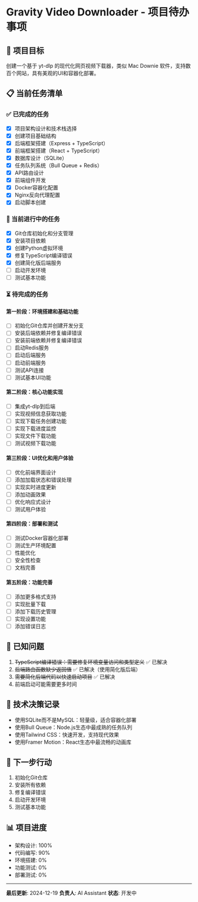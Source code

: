 # Gravity Video Downloader - 项目待办事项

## 🎯 项目目标
创建一个基于 yt-dlp 的现代化网页视频下载器，类似 Mac Downie 软件，支持数百个网站，具有美观的UI和容器化部署。

## 📋 当前任务清单

### ✅ 已完成的任务
- [x] 项目架构设计和技术栈选择
- [x] 创建项目基础结构
- [x] 后端框架搭建（Express + TypeScript）
- [x] 前端框架搭建（React + TypeScript）
- [x] 数据库设计（SQLite）
- [x] 任务队列系统（Bull Queue + Redis）
- [x] API路由设计
- [x] 前端组件开发
- [x] Docker容器化配置
- [x] Nginx反向代理配置
- [x] 启动脚本创建

### 🔄 当前进行中的任务
- [x] Git仓库初始化和分支管理
- [x] 安装项目依赖
- [x] 创建Python虚拟环境
- [x] 修复TypeScript编译错误
- [x] 创建简化版后端服务
- [ ] 启动开发环境
- [ ] 测试基本功能

### ⏳ 待完成的任务

#### 第一阶段：环境搭建和基础功能
- [ ] 初始化Git仓库并创建开发分支
- [ ] 安装后端依赖并修复编译错误
- [ ] 安装前端依赖并修复编译错误
- [ ] 启动Redis服务
- [ ] 启动后端服务
- [ ] 启动前端服务
- [ ] 测试API连接
- [ ] 测试基本UI功能

#### 第二阶段：核心功能实现
- [ ] 集成yt-dlp到后端
- [ ] 实现视频信息获取功能
- [ ] 实现下载任务创建功能
- [ ] 实现下载进度监控
- [ ] 实现文件下载功能
- [ ] 测试视频下载功能

#### 第三阶段：UI优化和用户体验
- [ ] 优化前端界面设计
- [ ] 添加加载状态和错误处理
- [ ] 实现实时进度更新
- [ ] 添加动画效果
- [ ] 优化响应式设计
- [ ] 测试用户体验

#### 第四阶段：部署和测试
- [ ] 测试Docker容器化部署
- [ ] 测试生产环境配置
- [ ] 性能优化
- [ ] 安全性检查
- [ ] 文档完善

#### 第五阶段：功能完善
- [ ] 添加更多格式支持
- [ ] 实现批量下载
- [ ] 添加下载历史管理
- [ ] 实现设置功能
- [ ] 添加错误日志

## 🐛 已知问题
1. ~~TypeScript编译错误：需要修复环境变量访问和类型定义~~ ✅ 已解决
2. ~~后端路由函数缺少返回值~~ ✅ 已解决（使用简化版后端）
3. ~~需要简化后端代码以快速启动项目~~ ✅ 已解决
4. 前端启动可能需要更多时间

## 📝 技术决策记录
- 使用SQLite而不是MySQL：轻量级，适合容器化部署
- 使用Bull Queue：Node.js生态中最成熟的任务队列
- 使用Tailwind CSS：快速开发，支持现代效果
- 使用Framer Motion：React生态中最流畅的动画库

## 🎯 下一步行动
1. 初始化Git仓库
2. 安装所有依赖
3. 修复编译错误
4. 启动开发环境
5. 测试基本功能

## 📊 项目进度
- 架构设计: 100%
- 代码编写: 90%
- 环境搭建: 0%
- 功能测试: 0%
- 部署测试: 0%

---
**最后更新**: 2024-12-19
**负责人**: AI Assistant
**状态**: 开发中 